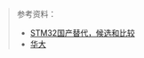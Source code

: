 > 参考资料：
>
> - [STM32国产替代，候选和比较](https://zhuanlan.zhihu.com/p/376895827)
> - [华大](https://www.hdsc.com.cn/mcu)